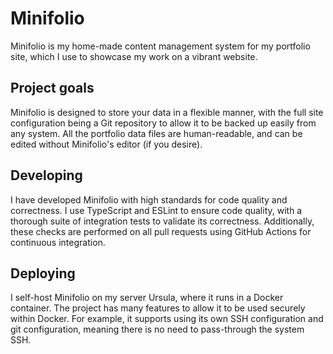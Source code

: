 # Minifolio

Minifolio is my home-made content management system for my portfolio site, which I use to showcase my work on a vibrant website.


## Project goals



Minifolio is designed to store your data in a flexible manner, with the full site configuration being a Git repository to allow it to be backed up easily from any system. All the portfolio data files are human-readable, and can be edited without Minifolio's editor (if you desire).


## Developing


I have developed Minifolio with high standards for code quality and correctness. I use TypeScript and ESLint to ensure code quality, with a thorough suite of integration tests to validate its correctness. Additionally, these checks are performed on all pull requests using GitHub Actions for continuous integration.

## Deploying


I self-host Minifolio on my server Ursula, where it runs in a Docker container. The project has many features to allow it to be used securely within Docker. For example, it supports using its own SSH configuration and git configuration, meaning there is no need to pass-through the system SSH.